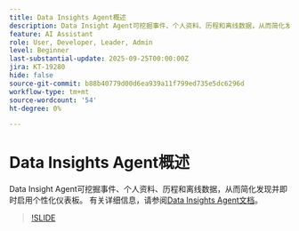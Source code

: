 ```yaml
---
title: Data Insights Agent概述
description: Data Insight Agent可挖掘事件、个人资料、历程和离线数据，从而简化发现并即时启用个性化仪表板。
feature: AI Assistant
role: User, Developer, Leader, Admin
level: Beginner
last-substantial-update: 2025-09-25T00:00:00Z
jira: KT-19280
hide: false
source-git-commit: b88b40779d00d6ea939a11f799ed735e5dc6296d
workflow-type: tm+mt
source-wordcount: '54'
ht-degree: 0%

---
```


# Data Insights Agent概述

Data Insight Agent可挖掘事件、个人资料、历程和离线数据，从而简化发现并即时启用个性化仪表板。 有关详细信息，请参阅[Data Insights Agent文档](https://experienceleague.adobe.com/zh-hans/docs/analytics-platform/using/cja-overview/cja-b2c-overview/data-analysis-ai)。

>[!SLIDE](data-insights-agent-overview)
